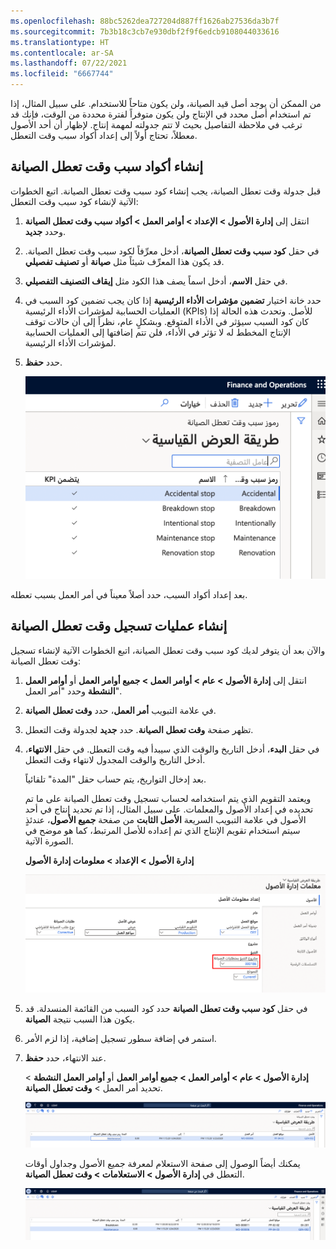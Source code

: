 ```yaml
---
ms.openlocfilehash: 88bc5262dea727204d887ff1626ab27536da3b7f
ms.sourcegitcommit: 7b3b18c3cb7e930dbf2f9f6edcb9108044033616
ms.translationtype: HT
ms.contentlocale: ar-SA
ms.lasthandoff: 07/22/2021
ms.locfileid: "6667744"
---
```

من الممكن أن يوجد أصل قيد الصيانة، ولن يكون متاحاً للاستخدام. على سبيل المثال، إذا تم استخدام أصل محدد في الإنتاج ولن يكون متوفراً لفترة محددة من الوقت، فإنك قد ترغب في ملاحظة التفاصيل بحيث لا تتم جدولته لمهمة إنتاج. لإظهار أن أحد الأصول معطلاً، تحتاج أولاً إلى إعداد أكواد سبب وقت التعطل.

## <a name="create-maintenance-downtime-reason-codes"></a>إنشاء أكواد سبب وقت تعطل الصيانة
قبل جدولة وقت تعطل الصيانة، يجب إنشاء كود سبب وقت تعطل الصيانة. اتبع الخطوات الآتية لإنشاء كود سبب وقت التعطل:

1.  انتقل إلى **إدارة الأصول > الإعداد > أوامر العمل > أكواد سبب وقت تعطل الصيانة** وحدد **جديد**.
2.  في حقل **كود سبب وقت تعطل الصيانة**، أدخل معرِّفاً لكود سبب وقت تعطل الصيانة. قد يكون هذا المعرِّف شيئاً مثل **صيانة** أو **تصنيف تفصيلي**.
3.  في حقل **الاسم**، أدخل اسماً يصف هذا الكود مثل **إيقاف التصنيف التفصيلي**.
4.  حدد خانة اختيار **تضمين مؤشرات الأداء الرئيسية** إذا كان يجب تضمين كود السبب في العمليات الحسابية لمؤشرات الأداء الرئيسية (KPIs) للأصل. وتحدث هذه الحالة إذا كان كود السبب سيؤثر في الأداء المتوقع. وبشكلٍ عام، نظراً إلى أن حالات توقف الإنتاج المخطط له لا تؤثر في الأداء، فلن تتم إضافتها إلى العمليات الحسابية لمؤشرات الأداء الرئيسية.
5.  حدد **حفظ**.

    ![لقطة شاشة لأكواد سبب وقت تعطل الصيانة.](../media/maintenance-downtime-reason-codes-ss.png)

بعد إعداد أكواد السبب، حدد أصلاً معيناً في أمر العمل بسبب تعطله.

## <a name="create-maintenance-downtime-registrations"></a>إنشاء عمليات تسجيل وقت تعطل الصيانة
والآن بعد أن يتوفر لديك كود سبب وقت تعطل الصيانة، اتبع الخطوات الآتية لإنشاء تسجيل وقت تعطل الصيانة:

1.  انتقل إلى **إدارة الأصول > عام > أوامر العمل > جميع أوامر العمل** أو **أوامر العمل النشطة** وحدد "أمر العمل".
2.  في علامة التبويب **أمر العمل**، حدد **وقت تعطل الصيانة**.
3.  تظهر صفحة **وقت تعطل الصيانة**. حدد **جديد** لجدولة وقت التعطل.
4.  في حقل **البدء**، أدخل التاريخ والوقت الذي سيبدأ فيه وقت التعطل. في حقل **الانتهاء**، أدخل التاريخ والوقت المجدول لانتهاء وقت التعطل. 
    
    بعد إدخال التواريخ، يتم حساب حقل "المدة" تلقائياً.
    
    ويعتمد التقويم الذي يتم استخدامه لحساب تسجيل وقت تعطل الصيانة على ما تم تحديده في إعداد الأصول والمعلمات. على سبيل المثال، إذا تم تحديد إنتاج في أحد الأصول في علامة التبويب السريعة **الأصل الثابت** من صفحة **جميع الأصول**، عندئذٍ سيتم استخدام تقويم الإنتاج الذي تم إعداده للأصل المرتبط، كما هو موضح في الصورة الآتية.

    **إدارة الأصول > الإعداد > معلومات إدارة الأصول**
 
    ![لقطة شاشة لصفحة "معلمات إدارة الأصول".](../media/asset-management-parameters-ssm.png)

5.  في حقل **كود سبب وقت تعطل الصيانة** حدد كود السبب من القائمة المنسدلة. قد يكون هذا السبب نتيجة **الصيانة**. 
6.  استمر في إضافة سطور تسجيل إضافية، إذا لزم الأمر.
7.  عند الانتهاء، حدد **حفظ**.

    **إدارة الأصول > عام > أوامر العمل > جميع أوامر العمل** أو **أوامر العمل النشطة** > تحديد أمر العمل > **وقت تعطل الصيانة**.

    [![لقطة شاشة لصفحة "وقت تعطل الصيانة".](../media/maintenance-downtime-ss.png)](../media/maintenance-downtime-ss.png#lightbox)

    يمكنك أيضاً الوصول إلى صفحة الاستعلام لمعرفة جميع الأصول وجداول أوقات التعطل في **إدارة الأصول > الاستعلامات > وقت تعطل الصيانة**.

    [![لقطة شاشة لاستعلامات وقت تعطل الصيانة.](../media/maintenance-downtime-inquiries-ss.png)](../media/maintenance-downtime-inquiries-ss.png#lightbox)